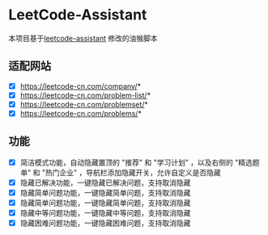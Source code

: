 # LeetCode-Assistant

本项目基于[leetcode-assistant](https://greasyfork.org/zh-CN/scripts/432207-leetcode-assistant) 修改的油猴脚本

## 适配网站
- [x] https://leetcode-cn.com/company/*
- [x] https://leetcode-cn.com/problem-list/*
- [x] https://leetcode-cn.com/problemset/*
- [x] https://leetcode-cn.com/problems/*

## 功能
- [x] 简洁模式功能，自动隐藏置顶的 "推荐" 和 "学习计划" ，以及右侧的 "精选题单" 和 "热门企业" ，导航栏添加隐藏开关，允许自定义是否隐藏
- [x] 隐藏已解决功能，一键隐藏已解决问题，支持取消隐藏
- [x] 隐藏简单问题功能，一键隐藏简单问题，支持取消隐藏
- [x] 隐藏简单问题功能，一键隐藏简单问题，支持取消隐藏
- [x] 隐藏中等问题功能，一键隐藏中等问题，支持取消隐藏
- [x] 隐藏困难问题功能，一键隐藏困难问题，支持取消隐藏
